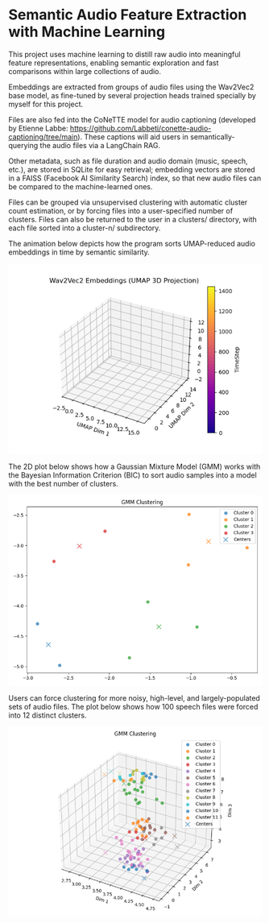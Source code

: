 # Semantic Audio Feature Extraction with Machine Learning

This project uses machine learning to distill raw audio into meaningful feature representations, enabling semantic exploration and fast comparisons within large collections of audio. 

Embeddings are extracted from groups of audio files using the Wav2Vec2 base model, as fine-tuned by several projection heads trained specially by myself for this project. 

Files are also fed into the CoNeTTE model for audio captioning (developed by Etienne Labbe: https://github.com/Labbeti/conette-audio-captioning/tree/main). These captions will aid users in semantically-querying the audio files via a LangChain RAG. 

Other metadata, such as file duration and audio domain (music, speech, etc.), are stored in SQLite for easy retrieval; embedding vectors are stored in a FAISS (Facebook AI Similarity Search) index, so that new audio files can be compared to the machine-learned ones. 

Files can be grouped via unsupervised clustering with automatic cluster count estimation, or by forcing files into a user-specified number of clusters. Files can also be returned to the user in a clusters/ directory, with each file sorted into a cluster-n/ subdirectory.

The animation below depicts how the program sorts UMAP-reduced audio embeddings in time by semantic similarity.

![UMAP animation](media/embedding_animation.gif)

The 2D plot below shows how a Gaussian Mixture Model (GMM) works with the Bayesian Information Criterion (BIC) to sort audio samples into a model with the best number of clusters.

![GMM + BIC plot](media/cluster_plot.png)

Users can force clustering for more noisy, high-level, and largely-populated sets of audio files. The plot below shows how 100 speech files were forced into 12 distinct clusters.

![Forced clustering plot](media/forced_clustering.png)
